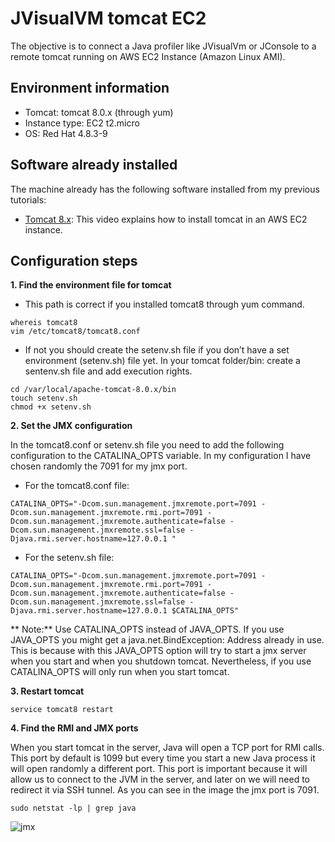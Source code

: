 # JVisualVM tomcat EC2
The objective is to connect a Java profiler like JVisualVm or JConsole to a remote tomcat running on AWS EC2 Instance (Amazon Linux AMI).



## Environment information
 * Tomcat: tomcat 8.0.x (through yum)
 * Instance type: EC2 t2.micro
 * OS: Red Hat 4.8.3-9
 
 

## Software already installed
The machine already has the following software installed from my previous tutorials:
 
 * [Tomcat 8.x](https://youtu.be/lCex88J-fIo): This video explains how to install tomcat in an AWS EC2 instance.
 
 
 
 ## Configuration steps
 **1. Find the environment file for tomcat**
 * This path is correct if you installed tomcat8 through yum command. 
```
whereis tomcat8
vim /etc/tomcat8/tomcat8.conf
```
* If not you should create the setenv.sh file if you don’t have a set environment (setenv.sh) file yet. In your tomcat folder/bin: create a sentenv.sh file and add execution rights.
```
cd /var/local/apache-tomcat-8.0.x/bin
touch setenv.sh
chmod +x setenv.sh
```


**2. Set the JMX configuration**

In the tomcat8.conf or setenv.sh file you need to add the following configuration to the CATALINA_OPTS variable. In my configuration I have chosen randomly the 7091 for my jmx port.


* For the tomcat8.conf file:
```
CATALINA_OPTS="-Dcom.sun.management.jmxremote.port=7091 -Dcom.sun.management.jmxremote.rmi.port=7091 -Dcom.sun.management.jmxremote.authenticate=false -Dcom.sun.management.jmxremote.ssl=false -Djava.rmi.server.hostname=127.0.0.1 "
```

* For the setenv.sh file:
```
CATALINA_OPTS="-Dcom.sun.management.jmxremote.port=7091 -Dcom.sun.management.jmxremote.rmi.port=7091 -Dcom.sun.management.jmxremote.authenticate=false -Dcom.sun.management.jmxremote.ssl=false -Djava.rmi.server.hostname=127.0.0.1 $CATALINA_OPTS"
```

** Note:** Use CATALINA_OPTS instead of JAVA_OPTS. If you use JAVA_OPTS you might get a java.net.BindException: Address already in use.
This is because with this JAVA_OPTS option will try to start a jmx server when you start and when you shutdown tomcat. Nevertheless, if you use CATALINA_OPTS will only run when you start tomcat.


**3. Restart tomcat**
```
service tomcat8 restart
```


**4. Find the RMI and JMX ports**

When you start tomcat in the server, Java will open a TCP port for RMI calls. This port by default is 1099 but every time you start a new Java process it will open randomly a different port. This port is important because it will allow us to connect to the JVM in the server, and later on we will need to redirect it via SSH tunnel. As you can see in the image the jmx port is 7091.
```
sudo netstat -lp | grep java
```
![jmx](http://corporacionkristalia.com/jvisualvm-sources/1-jmx.png)




